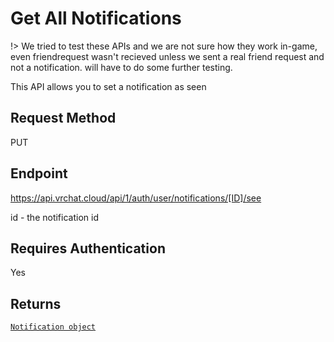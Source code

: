 # Get All Notifications

!> We tried to test these APIs and we are not sure how they work in-game, even friendrequest wasn't recieved unless we sent a real friend request and not a notification. will have to do some further testing.

This API allows you to set a notification as seen

## Request Method
PUT

## Endpoint
https://api.vrchat.cloud/api/1/auth/user/notifications/[ID]/see

id - the notification id

## Requires Authentication
Yes

## Returns

[`Notification object`]("Objects/Notification.md?id=notification-object")
